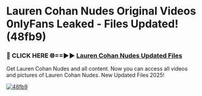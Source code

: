 # Lauren Cohan Nudes Original Videos 0nlyFans Leaked - Files Updated! (48fb9)

<h3>🔴 CLICK HERE 🌐==►► <a href="https://tinyurl.com/4mcuefdz" rel="nofollow">Lauren Cohan Nudes Updated Files</a></h3>

Get Lauren Cohan Nudes and all content. Now you can access all videos and pictures of Lauren Cohan Nudes. New Updated Files 2025!

[![48fb9](https://i.imgur.com/StAQSOY.gif)](https://tinyurl.com/4mcuefdz)
